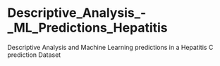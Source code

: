 # Descriptive_Analysis_-_ML_Predictions_Hepatitis
Descriptive Analysis and Machine Learning predictions in a Hepatitis C prediction Dataset
